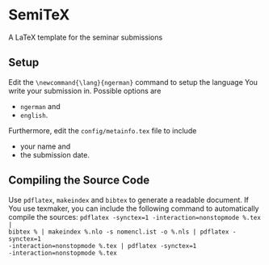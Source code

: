 SemiTeX
=======

A LaTeX template for the seminar submissions

Setup
-----

Edit the <code>\newcommand{\lang}{ngerman}</code> command to setup the language You write your submission in. Possible options are 
* <code>ngerman</code> and
* <code>english</code>.

Furthermore, edit the <code>config/metainfo.tex</code> file to include
* your name and 
* the submission date.

Compiling the Source Code
-------------------------

Use `pdflatex`, `makeindex` and `bibtex` to generate a readable document.
If You use texmaker, you can include the following command to automatically compile the sources: 
<code>pdflatex -synctex=1 -interaction=nonstopmode %.tex | bibtex % | 
makeindex %.nlo -s nomencl.ist -o %.nls | pdflatex -synctex=1 -interaction=nonstopmode %.tex 
| pdflatex -synctex=1 -interaction=nonstopmode %.tex</code>


